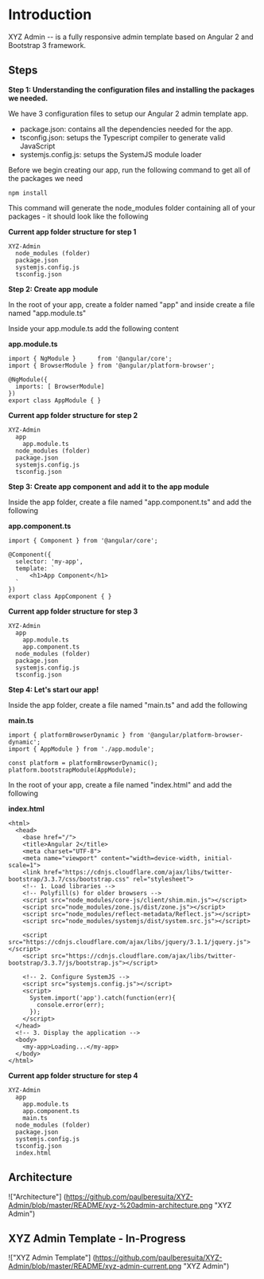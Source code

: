 # Introduction
XYZ Admin -- is a fully responsive admin template based on Angular 2 and Bootstrap 3 framework.

## Steps
**Step 1: Understanding the configuration files and installing the packages we needed.**

We have 3 configuration files to setup our Angular 2 admin template app.
- package.json: contains all the dependencies needed for the app.
- tsconfig.json: setups the Typescript compiler to generate valid JavaScript
- systemjs.config.js: setups the SystemJS module loader

Before we begin creating our app, run the following command to get all of the packages we need
```
npm install 
```
This command will generate the node_modules folder containing all of your packages - it should look like the following

**Current app folder structure for step 1**
```
XYZ-Admin
  node_modules (folder)
  package.json
  systemjs.config.js
  tsconfig.json
```

**Step 2: Create app module**

In the root of your app, create a folder named "app" and inside create a file named "app.module.ts"

Inside your app.module.ts add the following content

**app.module.ts**
```
import { NgModule }      from '@angular/core';
import { BrowserModule } from '@angular/platform-browser';

@NgModule({
  imports: [ BrowserModule]
})
export class AppModule { }
```
**Current app folder structure for step 2**
```
XYZ-Admin
  app
    app.module.ts
  node_modules (folder)
  package.json
  systemjs.config.js
  tsconfig.json
```

**Step 3: Create app component and add it to the app module**

Inside the app folder, create a file named "app.component.ts" and add the following

**app.component.ts**
```
import { Component } from '@angular/core';

@Component({
  selector: 'my-app',
  template: `
      <h1>App Component</h1>
  `
})
export class AppComponent { }
```

**Current app folder structure for step 3**
```
XYZ-Admin
  app
    app.module.ts
    app.component.ts
  node_modules (folder)
  package.json
  systemjs.config.js
  tsconfig.json
```

**Step 4: Let's start our app!**

Inside the app folder, create a file named "main.ts" and add the following

**main.ts**
```
import { platformBrowserDynamic } from '@angular/platform-browser-dynamic';
import { AppModule } from './app.module';

const platform = platformBrowserDynamic();
platform.bootstrapModule(AppModule);
```
In the root of your app, create a file named "index.html" and add the following

**index.html**
```
<html>
  <head>
    <base href="/">
    <title>Angular 2</title>
    <meta charset="UTF-8">
    <meta name="viewport" content="width=device-width, initial-scale=1">
    <link href="https://cdnjs.cloudflare.com/ajax/libs/twitter-bootstrap/3.3.7/css/bootstrap.css" rel="stylesheet">
    <!-- 1. Load libraries -->
    <!-- Polyfill(s) for older browsers -->
    <script src="node_modules/core-js/client/shim.min.js"></script>
    <script src="node_modules/zone.js/dist/zone.js"></script>
    <script src="node_modules/reflect-metadata/Reflect.js"></script>
    <script src="node_modules/systemjs/dist/system.src.js"></script>

    <script src="https://cdnjs.cloudflare.com/ajax/libs/jquery/3.1.1/jquery.js"></script>
    <script src="https://cdnjs.cloudflare.com/ajax/libs/twitter-bootstrap/3.3.7/js/bootstrap.js"></script>

    <!-- 2. Configure SystemJS -->
    <script src="systemjs.config.js"></script>
    <script>
      System.import('app').catch(function(err){ 
        console.error(err); 
      });
    </script>
  </head>
  <!-- 3. Display the application -->
  <body>
    <my-app>Loading...</my-app>
  </body>
</html>
```

**Current app folder structure for step 4**
```
XYZ-Admin
  app
    app.module.ts
    app.component.ts
    main.ts
  node_modules (folder)
  package.json
  systemjs.config.js
  tsconfig.json
  index.html
```

## Architecture
!["Architecture"] (https://github.com/paulberesuita/XYZ-Admin/blob/master/README/xyz-%20admin-architecture.png "XYZ Admin")

## XYZ Admin Template - In-Progress
!["XYZ Admin Template"] (https://github.com/paulberesuita/XYZ-Admin/blob/master/README/xyz-admin-current.png "XYZ Admin")
